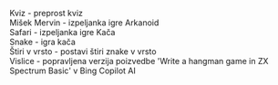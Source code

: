 Kviz - preprost kviz<br />
Mišek Mervin - izpeljanka igre Arkanoid<br />
Safari - izpeljanka igre Kača<br />
Snake - igra kača<br />
Štiri v vrsto - postavi štiri znake v vrsto<br />
Vislice - popravljena verzija poizvedbe 'Write a hangman game in ZX Spectrum Basic' v Bing Copilot AI
